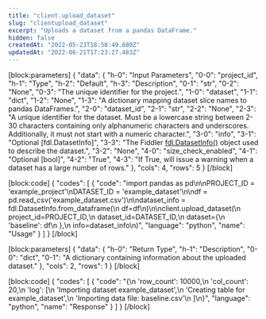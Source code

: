 ```yaml
---
title: "client.upload_dataset"
slug: "clientupload_dataset"
excerpt: "Uploads a dataset from a pandas DataFrame."
hidden: false
createdAt: "2022-05-23T18:58:49.880Z"
updatedAt: "2022-06-21T17:23:27.483Z"
---
```

[block:parameters]
{
  "data": {
    "h-0": "Input Parameters",
    "0-0": "project_id",
    "h-1": "Type",
    "h-2": "Default",
    "h-3": "Description",
    "0-1": "str",
    "0-2": "None",
    "0-3": "The unique identifier for the project.",
    "1-0": "dataset",
    "1-1": "dict",
    "1-2": "None",
    "1-3": "A dictionary mapping dataset slice names to pandas DataFrames.",
    "2-0": "dataset_id",
    "2-1": "str",
    "2-2": "None",
    "2-3": "A unique identifier for the dataset. Must be a lowercase string between 2-30 characters containing only alphanumeric characters and underscores. Additionally, it must not start with a numeric character.",
    "3-0": "info",
    "3-1": "Optional [fdl.DatasetInfo]",
    "3-3": "The Fiddler [fdl.DatasetInfo()](ref:fdldatasetinfo) object used to describe the dataset.",
    "3-2": "None",
    "4-0": "size_check_enabled",
    "4-1": "Optional [bool]",
    "4-2": "True",
    "4-3": "If True, will issue a warning when a dataset has a large number of rows."
  },
  "cols": 4,
  "rows": 5
}
[/block]

[block:code]
{
  "codes": [
    {
      "code": "import pandas as pd\n\nPROJECT_ID = 'example_project'\nDATASET_ID = 'example_dataset'\n\ndf = pd.read_csv('example_dataset.csv')\n\ndataset_info = fdl.DatasetInfo.from_dataframe(\n    df=df\n)\n\nclient.upload_dataset(\n    project_id=PROJECT_ID,\n    dataset_id=DATASET_ID,\n    dataset={\n        'baseline': df\n    },\n    info=dataset_info\n)",
      "language": "python",
      "name": "Usage"
    }
  ]
}
[/block]

[block:parameters]
{
  "data": {
    "h-0": "Return Type",
    "h-1": "Description",
    "0-0": "dict",
    "0-1": "A dictionary containing information about the uploaded dataset."
  },
  "cols": 2,
  "rows": 1
}
[/block]

[block:code]
{
  "codes": [
    {
      "code": "{\n  'row_count': 10000,\n  'col_count': 20,\n  'log': [\n    'Importing dataset example_dataset',\n    'Creating table for example_dataset',\n    'Importing data file: baseline.csv'\n  ]\n}",
      "language": "python",
      "name": "Response"
    }
  ]
}
[/block]